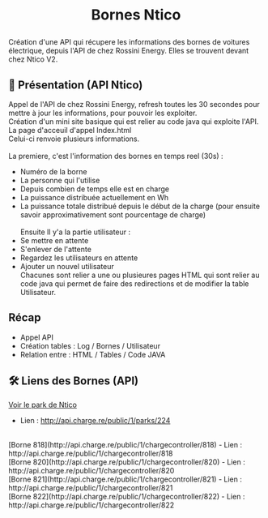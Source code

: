 # <p align="center">Bornes Ntico</p>
  
Création d'une API qui récupere les informations des bornes de voitures électrique, depuis l'API de chez Rossini Energy. Elles se trouvent devant chez Ntico V2.

## 🧐 Présentation (API Ntico)
Appel de l'API de chez Rossini Energy, refresh toutes les 30 secondes pour mettre à jour les informations, pour pouvoir les exploiter.<br>
Création d'un mini site basique qui est relier au code java qui exploite l'API. 
<br>La page d'acceuil d'appel Index.html
<br>Celui-ci renvoie plusieurs informations.
<br><br>
La premiere, c'est l'information des bornes en temps reel (30s) :
- Numéro de la borne
- La personne qui l'utilise
- Depuis combien de temps elle est en charge
- La puissance distribuée actuellement en Wh
- La puissance totale distribué depuis le début de la charge (pour ensuite savoir approximativement sont pourcentage de charge)<br><br>
Ensuite Il y'a la partie utilisateur : 
- Se mettre en attente
- S'enlever de l'attente
- Regardez les utilisateurs en attente
- Ajouter un nouvel utilisateur<br>
Chacunes sont relier a une ou plusieures pages HTML qui sont relier au code java qui permet de faire des redirections et de modifier la table Utilisateur.
## Récap
- Appel API 
- Création tables : Log / Bornes / Utilisateur
- Relation entre : HTML / Tables / Code JAVA

## 🛠️ Liens des Bornes (API)
[Voir le park de Ntico](http://api.charge.re/public/1/parks/224)
- Lien : http://api.charge.re/public/1/parks/224
<br>
[Borne 818](http://api.charge.re/public/1/chargecontroller/818)
- Lien : http://api.charge.re/public/1/chargecontroller/818
<br>
[Borne 820](http://api.charge.re/public/1/chargecontroller/820)
- Lien : http://api.charge.re/public/1/chargecontroller/820
<br>
[Borne 821](http://api.charge.re/public/1/chargecontroller/821)
- Lien : http://api.charge.re/public/1/chargecontroller/821
<br>
[Borne 822](http://api.charge.re/public/1/chargecontroller/822)
- Lien : http://api.charge.re/public/1/chargecontroller/822

    
    
    
    

